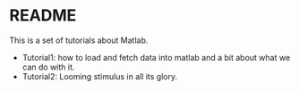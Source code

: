 README
======
This is a set of tutorials about Matlab.
- Tutorial1: how to load and fetch data into matlab and a bit about what we can do with it. 
- Tutorial2: Looming stimulus in all its glory.   
